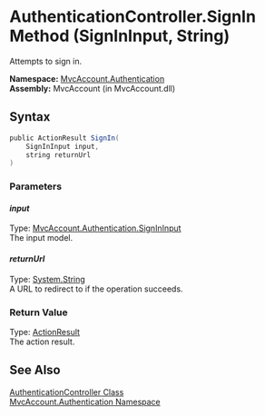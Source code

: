 AuthenticationController.SignIn Method (SignInInput, String)
============================================================
Attempts to sign in.

**Namespace:** [MvcAccount.Authentication][1]  
**Assembly:** MvcAccount (in MvcAccount.dll)

Syntax
------

```csharp
public ActionResult SignIn(
	SignInInput input,
	string returnUrl
)
```

### Parameters

#### *input*
Type: [MvcAccount.Authentication.SignInInput][2]  
The input model.

#### *returnUrl*
Type: [System.String][3]  
A URL to redirect to if the operation succeeds.

### Return Value
Type: [ActionResult][4]  
The action result.

See Also
--------
[AuthenticationController Class][5]  
[MvcAccount.Authentication Namespace][1]  

[1]: ../README.md
[2]: ../SignInInput/README.md
[3]: http://msdn2.microsoft.com/en-us/library/s1wwdcbf
[4]: http://msdn2.microsoft.com/en-us/library/dd493064
[5]: README.md